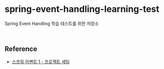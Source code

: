 # spring-event-handling-learning-test
Spring Event Handling 학습 테스트를 위한 저장소


<br/>

## Reference

- [스프링 이벤트 1 - 프로젝트 세팅](https://ivvve.github.io/2019/06/01/java/Spring/event-listener-1/)
